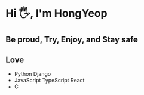 # Hi 🖐️, I'm HongYeop

## Be proud, Try, Enjoy, and Stay safe

## Love
* Python Django
* JavaScript TypeScript React
* C
